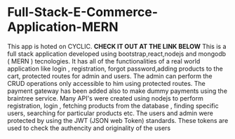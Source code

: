 # Full-Stack-E-Commerce-Application-MERN
This app is hoted on CYCLIC. **CHECK IT OUT AT THE LINK BELOW**
This is a full stack application developed using bootstrap,react,nodejs and mongodb ( MERN ) tecnologies. It has all of the functionalities of a real world application like login , registration, forgot password,adding products to the cart, protected routes for admin and users. The admin can perform the CRUD operations only accessible to him using  protected routes. The payment gateway has been added also to make dummy payments using the braintree service. Many API's were created using nodejs to perform registration, login , fetching products from the database , finding specific users, searching for particular products etc. The users and admin were protected by using the JWT (JSON web Token) standards. These tokens are used to check the authencity and originality of the users
